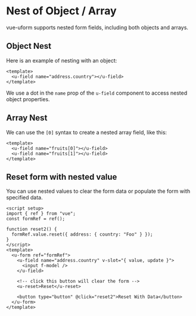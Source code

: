 # Nest of Object / Array <Badge type="tip" text="+0.3.0" />

vue-uform supports nested form fields, including both objects and arrays.

## Object Nest

Here is an example of nesting with an object:

```vue
<template>
  <u-field name="address.country"></u-field>
</template>
```

We use a dot in the `name` prop of the `u-field` component to access nested object properties.

## Array Nest

We can use the `[0]` syntax to create a nested array field, like this:

```vue
<template>
  <u-field name="fruits[0]"></u-field>
  <u-field name="fruits[1]"></u-field>
</template>
```

## Reset form with nested value

You can use nested values to clear the form data or populate the form with specified data.

```vue
<script setup>
import { ref } from "vue";
const formRef = ref();

function reset2() {
  formRef.value.reset({ address: { country: "Foo" } });
}
</script>
<template>
  <u-form ref="formRef">
    <u-field name="address.country" v-slot="{ value, update }">
      <input f-model />
    </u-field>

    <!-- click this button will clear the form -->
    <u-reset>Reset</u-reset>

    <button type="button" @click="reset2">Reset With Data</button>
  </u-form>
</template>
```
